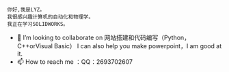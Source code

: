     你好,我是LYZ。
    我很感兴趣计算机的自动化和物理学。
    我正在学习SOLIDWORKS。
   - 💞️ I’m looking to collaborate on 网站搭建和代码编写（Python，C++orVisual Basic）
          I can also help you make powerpoint，I am good at it.
  - 📫 How to reach me ：QQ：2693702607

<!---
LYZ826/LYZ826是一个特别的骆驼存储库,因为它"可读"。
您可以点击预览链接查看您的更改。
--->
